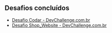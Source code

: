## Desafios concluídos

* [Desafio Codar - DevChallenge.com.br](https://hudsonof.github.io/challenges/codar/)
* [Desafio Shop_Website - DevChallenge.com.br](https://hudsonof.github.io/challenges/shop-website/)

